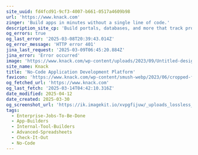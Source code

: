 ```yaml
---
site_uuid: fd4fcd91-9cf3-4007-b661-0517a4609b98
url: 'https://www.knack.com'
zinger: 'Build apps in minutes without a single line of code.'
description_site_cp: 'Build portals, databases, and more that track projects, people, assets, and docs.'
og_errors: true
og_last_error: '2025-03-08T20:39:43.014Z'
og_error_message: 'HTTP error 401'
jina_last_request: '2025-03-09T06:45:20.884Z'
jina_error: 'Error occurred'
image: 'https://www.knack.com/wp-content/uploads/2023/09/Untitled-design-87.png'
site_name: Knack
title: 'No-Code Application Development Platform'
favicon: 'https://www.knack.com/wp-content/smush-webp/2023/06/cropped-favicon-1-192x192.png.webp'
og_fetched_url: 'https://www.knack.com'
og_last_fetch: '2025-03-14T04:42:10.316Z'
date_modified: 2025-04-12
date_created: 2025-03-30
og_screenshot_url: 'https://ik.imagekit.io/xvpgfijuw/_uploads_lossless_screenshots_20250527_Knack_og_screenshot.jpeg'
tags:
  - Enterprise-Jobs-To-Be-Done
  - App-Builders
  - Internal-Tool-Builders
  - Advanced-Spreadsheets
  - Check-It-Out
  - No-Code
---
```


